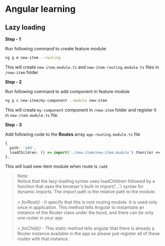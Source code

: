 # Angular learning

## Lazy loading

**Step - 1**

Run following command to create feature module:

```sh
ng g m new-item --routing
```

This will create `new-item.module.ts` and `new-item-routing.module.ts` files in `/new-item` folder

**Step - 2**

Run following command to add component in feature module

```sh
ng g c new-item/my-component --module new-item
```

This will create `my-component` component in `/new-item` folder and register it in `new-item.module.ts` file.

**Step - 3**

Add following code to the **Routes** array `app-routing.module.ts` file

```typescript
{
  path: 'add',
  loadChildren: () => import('./new-item/new-item.module').then((m) => m.NewItemModule),
},
```

This will load new-item module when route is `/add`

> Note:<br>
> Notice that the lazy-loading syntax uses loadChildren followed by a function that uses the browser's built-in import('...') syntax for dynamic imports. The import path is the relative path to the module.<br><br> > _forRoot()_ - It specify that this is root routing module. It is used only once in application. This method tells Angular to instantiate an instance of the Router class under the hood, and there can be only one router in your app<br><br> > _forChild()_ - This static method tells angular that there is already a Router instance available in the app so please just register all of these routes with that instance.
